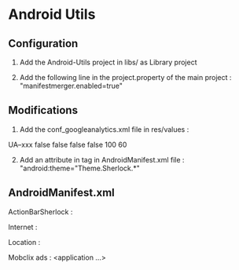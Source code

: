 Android Utils
==============

Configuration
--------------

1. Add the Android-Utils project in libs/ as Library project

2. Add the following line in the project.property of the main project : "manifestmerger.enabled=true"



Modifications
-------------

1. Add the conf_googleanalytics.xml file in res/values :

<resources>
    <string name="ga_api_key">UA–xxx</string>
    <bool name="ga_debug">false</bool>
    <bool name="ga_dryRun">false</bool>
    <bool name="ga_auto_activity_tracking">false</bool>
    <bool name="ga_anonymizeIp">false</bool>
    <integer name="ga_sampleRate">100</integer>
    <integer name="ga_dispatchPeriod">60</integer>
</resources>


2. Add an attribute in <application> tag in AndroidManifest.xml file : "android:theme="Theme.Sherlock.*"



AndroidManifest.xml
--------------------

ActionBarSherlock :
<application android:name="com.siu.android.andutils.Application" android:theme="@style/Theme.Sherlock.*">

Internet :
<uses-permission android:name="android.permission.INTERNET"/>
<uses-permission android:name="android.permission.ACCESS_NETWORK_STATE"/>
<uses-permission android:name="android.permission.ACCESS_WIFI_STATE"/>


Location :
<uses-permission android:name="android.permission.ACCESS_FINE_LOCATION"/>
<uses-permission android:name="android.permission.ACCESS_COARSE_LOCATION"/>

Mobclix ads :
<uses-permission android:name="android.permission.READ_PHONE_STATE"/>
<application ...>
	<meta-data android:name="com.mobclix.APPLICATION_ID" android:value="APP_ID"/>
    <activity android:name="com.mobclix.android.sdk.MobclixBrowserActivity" android:theme="@android:style/Theme.Translucent.NoTitleBar"/>
</application>